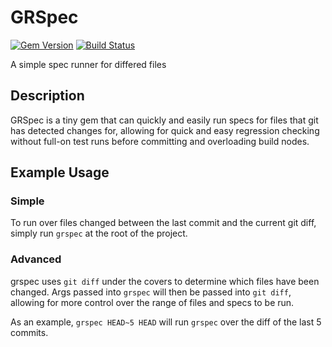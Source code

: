 # GRSpec
[![Gem Version](https://badge.fury.io/rb/grspec.svg)](https://badge.fury.io/rb/grspec)
[![Build Status](https://travis-ci.org/yumoose/grspec.svg?branch=master)](https://travis-ci.org/yumoose/grspec)

A simple spec runner for differed files

## Description
GRSpec is a tiny gem that can quickly and easily run specs for files that git has detected changes for, allowing for quick and easy regression checking without full-on test runs before committing and overloading build nodes.

## Example Usage
### Simple
To run over files changed between the last commit and the current git diff, simply run `grspec` at the root of the project.

### Advanced
grspec uses `git diff` under the covers to determine which files have been changed. Args passed into `grspec` will then be passed into `git diff`, allowing for more control over the range of files and specs to be run.

As an example, `grspec HEAD~5 HEAD` will run `grspec` over the diff of the last 5 commits.
